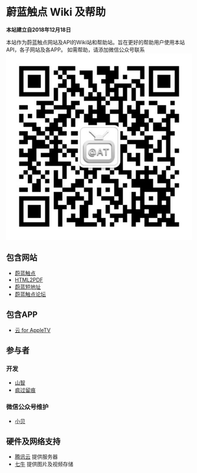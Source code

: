 # 蔚蓝触点 Wiki 及帮助

**本站建立自2018年12月18日**

本站作为蔚蓝触点网站及API的Wiki站和帮助站。旨在更好的帮助用户使用本站API，各子网站及各APP。
如需帮助，请添加微信公众号联系
![微信公众号|200x200,50%](images/wx.png)


## 包含网站
- [蔚蓝触点](http://www.azuretouch.net)
- [HTML2PDF](https://pdf.azpro.cn)
- [蔚蓝短地址](https://azurl.cn)
- [蔚蓝触点论坛](http://forum.azuretouch.net)

## 包含APP
- [云 for AppleTV](http://www.azuretouch.net)

## 参与者

### 开发

- [山智](http://www.azuretouch.net)
- [疯过留痕](http://www.azuretouch.net)

### 微信公众号维护

- [小贝](http://www.azuretouch.net)

## 硬件及网络支持

- [腾讯云](http://cloud.tencent.com/) 提供服务器   
- [七牛](http://qiniu.com/) 提供图片及视频存储
